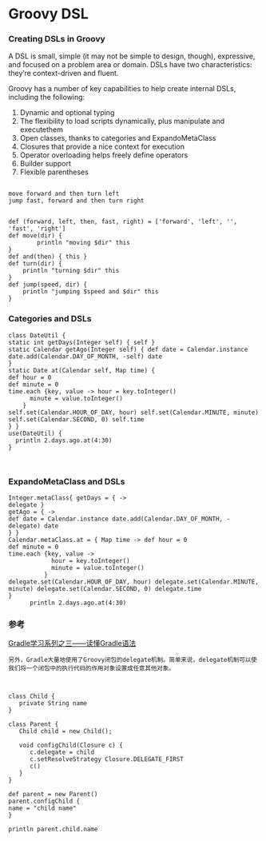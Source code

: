 # Groovy DSL

### Creating DSLs in Groovy
A DSL is small, simple (it may not be simple to design, though), expressive, and focused on a problem area or domain. DSLs have two characteristics: they’re context-driven and fluent.


Groovy has a number of key capabilities to help create internal DSLs, including the following:
1.  Dynamic and optional typing 2.  The flexibility to load scripts dynamically, plus manipulate and executethem 
3.  Open classes, thanks to categories and ExpandoMetaClass 
4.  Closures that provide a nice context for execution 5.  Operator overloading helps freely define operators 
6.  Builder support7. Flexible parentheses



```

move forward and then turn leftjump fast, forward and then turn right


def (forward, left, then, fast, right) = ['forward', 'left', '', 'fast', 'right']def move(dir) {		println "moving $dir" this}def and(then) { this }def turn(dir) {	println "turning $dir" this}def jump(speed, dir) {	println "jumping $speed and $dir" this}

```


### Categories and DSLs

```
class DateUtil {static int getDays(Integer self) { self }static Calendar getAgo(Integer self) { def date = Calendar.instance date.add(Calendar.DAY_OF_MONTH, -self) date}static Date at(Calendar self, Map time) {def hour = 0def minute = 0time.each {key, value -> hour = key.toInteger()      minute = value.toInteger()    }self.set(Calendar.HOUR_OF_DAY, hour) self.set(Calendar.MINUTE, minute) self.set(Calendar.SECOND, 0) self.time} }use(DateUtil) {  println 2.days.ago.at(4:30)}



```

### ExpandoMetaClass and DSLs


```
Integer.metaClass{ getDays = { ->delegate }getAgo = { ->def date = Calendar.instance date.add(Calendar.DAY_OF_MONTH, -delegate) date} }Calendar.metaClass.at = { Map time -> def hour = 0def minute = 0time.each {key, value ->            hour = key.toInteger()            minute = value.toInteger()          }delegate.set(Calendar.HOUR_OF_DAY, hour) delegate.set(Calendar.MINUTE, minute) delegate.set(Calendar.SECOND, 0) delegate.time}      println 2.days.ago.at(4:30)

```

### 参考
[Gradle学习系列之三——读懂Gradle语法](http://www.cnblogs.com/CloudTeng/p/3418072.html)

	另外，Gradle大量地使用了Groovy闭包的delegate机制。简单来说，delegate机制可以使我们将一个闭包中的执行代码的作用对象设置成任意其他对象。
	
```


class Child {
   private String name
}

class Parent {
   Child child = new Child();

   void configChild(Closure c) {
      c.delegate = child
      c.setResolveStrategy Closure.DELEGATE_FIRST
      c()
   }
}

def parent = new Parent()
parent.configChild {
name = "child name"
}

println parent.child.name


```	




